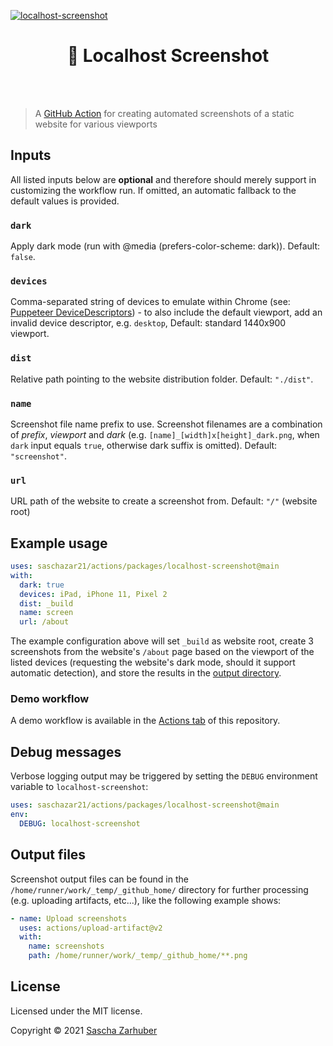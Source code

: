 [![localhost-screenshot](https://github.com/saschazar21/actions/actions/workflows/localhost-screenshot.yml/badge.svg)](https://github.com/saschazar21/actions/actions/workflows/localhost-screenshot.yml)

<div align="center">
  <h1>📸 Localhost Screenshot</h1>
  <br />
  <br />
</div>

> A [GitHub Action](https://docs.github.com/en/actions) for creating automated screenshots of a static website for various viewports

## Inputs

All listed inputs below are **optional** and therefore should merely support in customizing the workflow run. If omitted, an automatic fallback to the default values is provided.

### `dark`

Apply dark mode (run with @media (prefers-color-scheme: dark)). Default: `false`.

### `devices`

Comma-separated string of devices to emulate within Chrome (see: [Puppeteer DeviceDescriptors](https://bit.ly/3n0EmMe)) - to also include the default viewport, add an invalid device descriptor, e.g. `desktop`, Default: standard 1440x900 viewport.

### `dist`

Relative path pointing to the website distribution folder. Default: `"./dist"`.

### `name`

Screenshot file name prefix to use. Screenshot filenames are a combination of _prefix_, _viewport_ and _dark_ (e.g. `[name]_[width]x[height]_dark.png`, when `dark` input equals `true`, otherwise dark suffix is omitted). Default: `"screenshot"`.

### `url`

URL path of the website to create a screenshot from. Default: `"/"` (website root)

## Example usage

```yml
uses: saschazar21/actions/packages/localhost-screenshot@main
with:
  dark: true
  devices: iPad, iPhone 11, Pixel 2
  dist: _build
  name: screen
  url: /about
```

The example configuration above will set `_build` as website root, create 3 screenshots from the website's `/about` page based on the viewport of the listed devices (requesting the website's dark mode, should it support automatic detection), and store the results in the [output directory](#output-files).

### Demo workflow

A demo workflow is available in the [Actions tab](https://github.com/saschazar21/actions/actions/workflows/localhost-screenshot.yml/) of this repository.

## Debug messages

Verbose logging output may be triggered by setting the `DEBUG` environment variable to `localhost-screenshot`:

```yml
uses: saschazar21/actions/packages/localhost-screenshot@main
env:
  DEBUG: localhost-screenshot
```

## Output files

Screenshot output files can be found in the `/home/runner/work/_temp/_github_home/` directory for further processing (e.g. uploading artifacts, etc...), like the following example shows:

```yml
- name: Upload screenshots
  uses: actions/upload-artifact@v2
  with:
    name: screenshots
    path: /home/runner/work/_temp/_github_home/**.png
```

## License

Licensed under the MIT license.

Copyright ©️ 2021 [Sascha Zarhuber](https://sascha.work)
